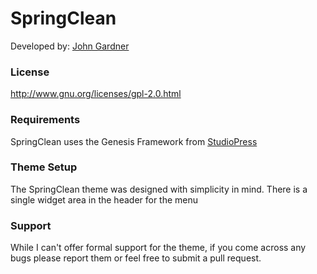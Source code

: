 # SpringClean

Developed by: [John Gardner](http://arconixpc.com)

### License

http://www.gnu.org/licenses/gpl-2.0.html

### Requirements

SpringClean uses the Genesis Framework from [StudioPress](http://studiopress.com)

### Theme Setup

The SpringClean theme was designed with simplicity in mind. There is a single widget area in the header for the menu

### Support

While I can't offer formal support for the theme, if you come across any bugs please report them or feel free to submit a pull request.
